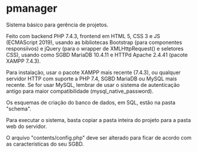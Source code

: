 # pmanager
Sistema básico para gerência de projetos.

Feito com backend PHP 7.4.3, frontend em HTML 5, CSS 3 e JS (ECMAScript 2019), usando as bibliotecas Bootstrap (para componentes responsiivos) e jQuery (para o wrapper de XMLHttpRequest() e seletores CSS), usando como SGBD MariaDB 10.4.11 e HTTPd Apache 2.4.41 (pacote 
XAMPP 7.4.3).

Para instalação, usar o pacote XAMPP mais recente (7.4.3), ou qualquer servidor HTTP com suporte a PHP 7.4, SGBD MariaDB ou MySQL mais recente.
Se for usar MySQL, lembrar de usar o sistema de autenticação antigo para maior compatibilidade (mysql_native_password).

Os esquemas de criação do banco de dados, em SQL, estão na pasta "schema".

Para executar o sistema, basta copiar a pasta inteira do projeto para a pasta web do servidor.

O arquivo "contents/config.php" deve ser alterado para ficar de acordo com as características do seu SGBD.
